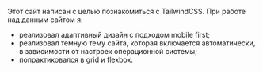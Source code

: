 Этот сайт написан с целью познакомиться с TailwindCSS. 
При работе над данным сайтом я:
- реализовал адаптивный дизайн с подходом mobile first;
- реализовал темную тему сайта, которая включается автоматически, в зависимости от настроек операционной системы;
- попрактиковался в grid и flexbox.
